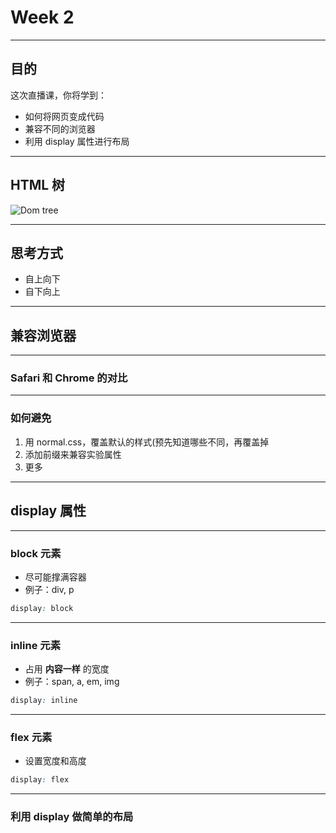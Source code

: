 # Week 2

---

## 目的

这次直播课，你将学到：

- 如何将网页变成代码
- 兼容不同的浏览器
- 利用 display 属性进行布局

---

## HTML 树 

![Dom tree](https://encrypted-tbn1.gstatic.com/images?q=tbn:ANd9GcTct3PwPsbZ1T72NVjpRZWo-QOtmkeRXHTL9Iww7nVUiDlR5ZROv1VIAhP9)

---

## 思考方式

- 自上向下
- 自下向上

---

## 兼容浏览器

---

### Safari 和 Chrome 的对比

---

### 如何避免
1. 用 normal.css，覆盖默认的样式(预先知道哪些不同，再覆盖掉
2. 添加前缀来兼容实验属性
3. 更多

---

## display 属性

---

### block 元素

- 尽可能撑满容器
- 例子：div, p

```css
display: block
```

---

### inline 元素

- 占用 **内容一样** 的宽度
- 例子：span, a, em, img

```css
display: inline
```

---

### flex 元素

- 设置宽度和高度

```css
display: flex
```

---

### 利用 display 做简单的布局
